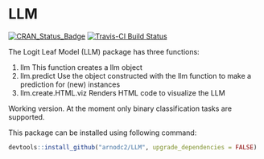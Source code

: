 # LLM
[![CRAN_Status_Badge](http://www.r-pkg.org/badges/version/LLM)](http://cran.r-project.org/package=LLM) [![Travis-CI Build Status](https://travis-ci.org/arnodc2/llm.svg?branch=master)](https://travis-ci.org/arnodc2/llm)

The Logit Leaf Model (LLM) package has three functions:
1) llm
  This function creates a llm object
2) llm.predict
  Use the object constructed with the llm function to make a prediction for (new) instances
3) llm.create.HTML.viz
  Renders HTML code to visualize the LLM

Working version. At the moment only binary classification tasks are supported.

This package can be installed using following command:

```r
devtools::install_github("arnodc2/LLM", upgrade_dependencies = FALSE)
```
